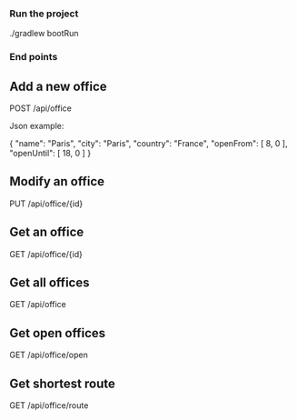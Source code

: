 ### Run the project ### 

./gradlew bootRun

### End points ###

## Add a new office ##

POST /api/office

Json example:

{
    "name": "Paris",
    "city": "Paris",
    "country": "France",
    "openFrom": [
    8,
    0
  ],
  "openUntil": [
    18,
    0
  ]
}

## Modify an office ##
PUT /api/office/{id}

## Get an office ##
GET /api/office/{id}

## Get all offices ##
GET /api/office

## Get open offices ##
GET /api/office/open

## Get shortest route ##
GET /api/office/route